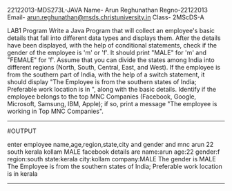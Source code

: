 22122013-MDS273L-JAVA
Name- Arun Reghunathan Regno-22122013 Email- arun.reghunathan@msds.christuniversity.in Class- 2MScDS-A

LAB1 Program Write a Java Program that will collect an employee's basic details
that fall into different data types and displays them. After the details have been displayed,
with the help of conditional statements, check if the gender of the employee is 'm' or 'f'. 
It should print "MALE" for 'm' and "FEMALE" for 'f'. Assume that you can divide the states among India into 
different regions (North, South, Central, East, and West). If the employee is from the southern part of India, 
with the help of a switch statement, it should display "The Employee is from the southern states of India;
Preferable work location is in ", along with the basic details. Identify if the employee belongs to the top MNC Companies 
(Facebook, Google, Microsoft, Samsung, IBM, Apple); if so, print a message "The employee is working in Top MNC Companies".

********************************************************************************************************************************

#OUTPUT

enter employee name,age,region,state,city and gender and mnc
arun
22
south
kerala
kollam
MALE
facebook
details are name:arun age:22 gender:f region:south state:kerala city:kollam company:MALE
The gender is MALE
The Employee is from the southern states of India; Preferable work location is in kerala
*********************************************************************************************************************************
